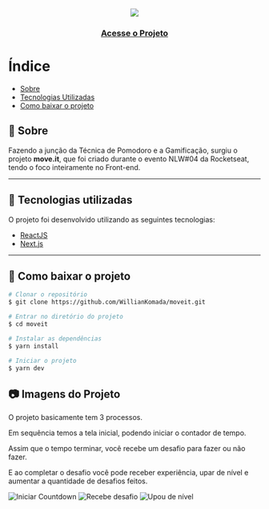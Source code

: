 <h1 align="center">
  <img src="https://ik.imagekit.io/cucgno2zqys/logo-full_0hlWUYwox.svg">
</h1>

<h3 align="center">
  <a href="https://moveit-wk.vercel.app/">Acesse o Projeto</a>
</h3>

# Índice
- [Sobre](#-sobre)
- [Tecnologias Utilizadas](#-tecnologias-utilizadas)
- [Como baixar o projeto](#-como-baixar-o-projeto)

## 📝 Sobre

<p>
  Fazendo a junção da Técnica de Pomodoro e a Gamificação, surgiu o projeto <strong>move.it</strong>, que foi criado durante o evento NLW#04 da Rocketseat, tendo o foco inteiramente no Front-end.
</p>

---

## 🚀 Tecnologias utilizadas

O projeto foi desenvolvido utilizando as seguintes tecnologias:

- [ReactJS](https://reactjs.org)
- [Next.js](https://nextjs.org/)

---

## 📁 Como baixar o projeto

```bash
# Clonar o repositório
$ git clone https://github.com/WillianKomada/moveit.git

# Entrar no diretório do projeto
$ cd moveit

# Instalar as dependências
$ yarn install

# Iniciar o projeto
$ yarn dev
```

## 📷 Imagens do Projeto

O projeto basicamente tem 3 processos.

Em sequência temos a tela inicial, podendo iniciar o contador de tempo. 

Assim que o tempo terminar, você recebe um desafio para fazer ou não fazer.

E ao completar o desafio você pode receber experiência, upar de nível e aumentar a quantidade de desafios feitos.

<img src="https://ik.imagekit.io/cucgno2zqys/inicia_countdown_NalCXA9Tq.PNG" alt="Iniciar Countdown">
<img src="https://ik.imagekit.io/cucgno2zqys/Recebe_desafio_8oA-gyJ3J.PNG" alt="Recebe desafio">
<img src="https://ik.imagekit.io/cucgno2zqys/Upa_de_nivel_8zJJ7FRJ4.PNG" alt="Upou de nível">